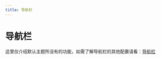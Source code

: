 ```yaml
---
title: 导航栏
---
```


# 导航栏

这里仅介绍默认主题所没有的功能，如需了解导航栏的其他配置请看：[导航栏](https://vuepress.vuejs.org/zh/theme/default-theme-config.html#导航栏)

<a-divider />

